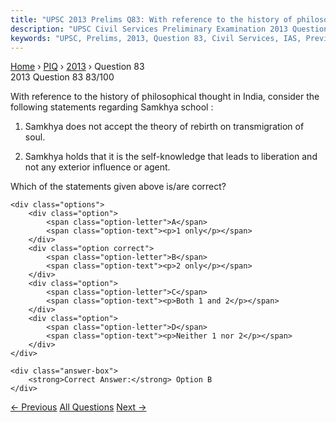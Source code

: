 ```yaml
---
title: "UPSC 2013 Prelims Q83: With reference to the history of philosophical thought in In..."
description: "UPSC Civil Services Preliminary Examination 2013 Question 83 with options and answer"
keywords: "UPSC, Prelims, 2013, Question 83, Civil Services, IAS, Previous Year Questions"
---
```


<nav class="breadcrumb">
    <a href="../../">Home</a>
    <span>›</span>
    <a href="../">PIQ</a>
    <span>›</span>
    <a href="./">2013</a>
    <span>›</span>
    <span>Question 83</span>
</nav>

<div class="question-header">
    <div class="question-meta">
        <span class="year-badge">2013</span>
        <span class="question-number">Question 83</span>
        <span class="progress">83/100</span>
    </div>
    <div class="progress-bar">
        <div class="progress-fill" style="width: 83.0%"></div>
    </div>
</div>

<div class="question-content">
    <div class="question-text">
        <p>With reference to the history of philosophical thought in India, consider the following statements regarding Samkhya school :</p>
<ol>
<li>
<p>Samkhya does not accept the theory of rebirth on transmigration of soul.</p>
</li>
<li>
<p>Samkhya holds that it is the self-knowledge that leads to liberation and not any exterior influence or agent.</p>
</li>
</ol>
<p>Which of the statements given above is/are correct?</p>
    </div>
    
    <div class="options">
        <div class="option">
            <span class="option-letter">A</span>
            <span class="option-text"><p>1 only</p></span>
        </div>
        <div class="option correct">
            <span class="option-letter">B</span>
            <span class="option-text"><p>2 only</p></span>
        </div>
        <div class="option">
            <span class="option-letter">C</span>
            <span class="option-text"><p>Both 1 and 2</p></span>
        </div>
        <div class="option">
            <span class="option-letter">D</span>
            <span class="option-text"><p>Neither 1 nor 2</p></span>
        </div>
    </div>

    <div class="answer-box">
        <strong>Correct Answer:</strong> Option B
    </div>
</div>

<div class="question-nav">
    <a href="../q082-consider-the-following-historical-places-1-ajanta/" class="nav-btn prev">← Previous</a>
    <a href="../" class="nav-btn center">All Questions</a>
    <a href="../q084-in-the-context-of-india-which-of-the-following-pri/" class="nav-btn next">Next →</a>
</div>
